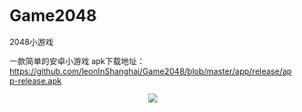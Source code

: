 # Game2048
2048小游戏

一款简单的安卓小游戏 apk下载地址：https://github.com/leonInShanghai/Game2048/blob/master/app/release/app-release.apk

<div align="center">
<img src="https://github.com/leonInShanghai/ShoppingMall/blob/master/app/src/main/res/drawable-hdpi-v4/atguigu_logo.png" >
 </div></br>
